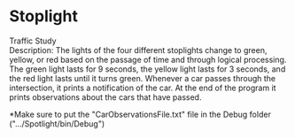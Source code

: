 # Stoplight

Traffic Study <br>
Description: The lights of the four different stoplights change to green, yellow, or red based on the passage of time and through logical processing. The green light lasts for 9 seconds, the yellow light lasts for 3 seconds, and the red light lasts until it turns green. Whenever a car passes through the intersection, it prints a notification of the car. At the end of the program it prints observations about the cars that have passed.

*Make sure to put the "CarObservationsFile.txt" file in the Debug folder (".../Spotlight/bin/Debug")
